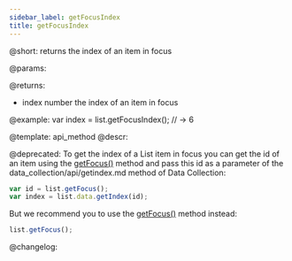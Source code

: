 ```yaml
---
sidebar_label: getFocusIndex
title: getFocusIndex
---          
```


@short: returns the index of an item in focus


@params:


@returns:
- index		number		the index of an item in focus


@example:
var index = list.getFocusIndex(); // -> 6


@template: api_method
@descr:

@deprecated: To get the index of a List item in focus you can get the id of an item using the [getFocus()](list/api/list_getfocus_method.md) method and pass this id as a parameter of the data_collection/api/getindex.md method of Data Collection:
~~~js
var id = list.getFocus();
var index = list.data.getIndex(id);
~~~

But we recommend you to use the [getFocus()](list/api/list_getfocus_method.md) method instead:

~~~js
list.getFocus();
~~~
@changelog:



